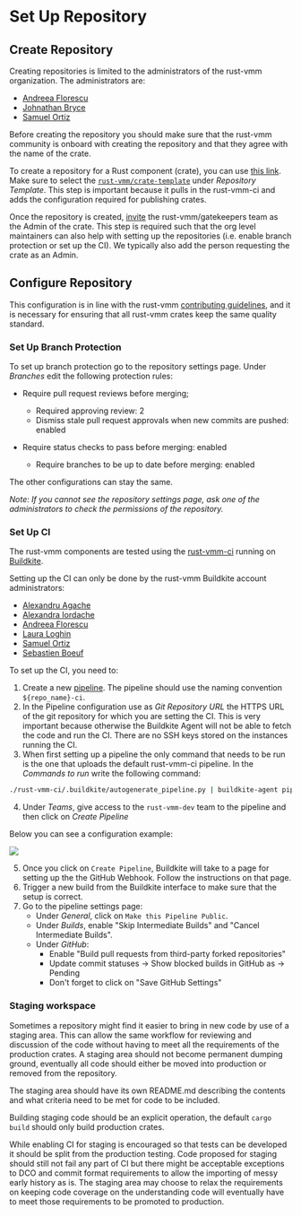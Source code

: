 # Set Up Repository

## Create Repository

Creating repositories is limited to the administrators of the rust-vmm
organization. The administrators are:

- [Andreea Florescu](https://github.com/andreeaflorescu)
- [Johnathan Bryce](https://github.com/jbryce)
- [Samuel Ortiz](https://github.com/sameo)

Before creating the repository you should make sure that the rust-vmm community
is onboard with creating the repository and that they agree with the name of
the crate.

To create a repository for a Rust component (crate), you can use
[this link](https://github.com/organizations/rust-vmm/repositories/new). Make
sure to select the
[`rust-vmm/crate-template`](https://github.com/rust-vmm/crate-template) under
*Repository Template*. This step is important because it pulls in the
rust-vmm-ci and adds the configuration required for publishing crates.

Once the repository is created,
[invite](https://docs.github.com/en/organizations/managing-access-to-your-organizations-repositories/managing-team-access-to-an-organization-repository)
the rust-vmm/gatekeepers team as the Admin of the crate. This step is required
such that the org level maintainers can also help with setting up the
repositories (i.e. enable branch protection or set up the CI). We typically
also add the person requesting the crate as an Admin. 

## Configure Repository

This configuration is in line with the rust-vmm
[contributing guidelines](https://github.com/rust-vmm/community/blob/main/CONTRIBUTING.md#merging-code-in-rust-vmm),
and it is necessary for ensuring that all rust-vmm crates keep the same quality
standard.

### Set Up Branch Protection

To set up branch protection go to the repository settings page. Under
*Branches* edit the following protection rules:
- Require pull request reviews before merging;
  - Required approving review: 2
  - Dismiss stale pull request approvals when new commits are pushed: enabled

- Require status checks to pass before merging: enabled
  - Require branches to be up to date before merging: enabled

The other configurations can stay the same.

*Note: If you cannot see the repository settings page, ask one of the
administrators to check the permissions of the repository.*

### Set Up CI

The rust-vmm components are tested using the
[rust-vmm-ci](https://github.com/rust-vmm/rust-vmm-ci) running on
[Buildkite](https://buildkite.com/).

Setting up the CI can only be done by the rust-vmm Buildkite account
administrators:
- [Alexandru Agache](https://github.com/alexandruag)
- [Alexandra Iordache](https://github.com/aghecenco)
- [Andreea Florescu](https://github.com/andreeaflorescu)
- [Laura Loghin](https://github.com/lauralt)
- [Samuel Ortiz](https://github.com/sameo)
- [Sebastien Boeuf](https://github.com/sboeuf)

To set up the CI, you need to:

1. Create a new [pipeline](https://buildkite.com/organizations/rust-vmm/pipelines/new).
   The pipeline should use the naming convention `${repo_name}-ci`.
2. In the Pipeline configuration use as *Git Repository URL* the HTTPS URL of
   the git repository for which you are setting the CI.
   This is very important because otherwise the Buildkite Agent will not be
   able to fetch the code and run the CI. There are no SSH keys stored on the
   instances running the CI.
3. When first setting up a pipeline the only command that needs to be run is
   the one that uploads the default rust-vmm-ci pipeline. In the
   *Commands to run* write the following command:

```bash
./rust-vmm-ci/.buildkite/autogenerate_pipeline.py | buildkite-agent pipeline upload
```

4. Under *Teams*, give access to the `rust-vmm-dev` team to the pipeline and
   then click on *Create Pipeline*

Below you can see a configuration example:

![](../img/buildkite_pipeline_example.png)

5. Once you click on `Create Pipeline`, Buildkite will take to a page for
   setting up the the GitHub Webhook. Follow the instructions on that page.
6. Trigger a new build from the Buildkite interface to make sure that the
   setup is correct.
7. Go to the pipeline settings page:
    - Under *General*, click on `Make this Pipeline Public`.
    - Under *Builds*, enable "Skip Intermediate Builds" and
      "Cancel Intermediate Builds".
    - Under *GitHub*:
        - Enable "Build pull requests from third-party forked repositories"
        - Update commit statuses -> Show blocked builds in GitHub as -> Pending
        - Don't forget to click on "Save GitHub Settings"

### Staging workspace

Sometimes a repository might find it easier to bring in new code by
use of a staging area. This can allow the same workflow for reviewing
and discussion of the code without having to meet all the requirements
of the production crates. A staging area should not become permanent
dumping ground, eventually all code should either be moved into
production or removed from the repository.

The staging area should have its own README.md describing the contents
and what criteria need to be met for code to be included.

Building staging code should be an explicit operation, the default
`cargo build` should only build production crates.

While enabling CI for staging is encouraged so that tests can be
developed it should be split from the production testing. Code
proposed for staging should still not fail any part of CI but there
might be acceptable exceptions to DCO and commit format requirements
to allow the importing of messy early history as is. The staging area
may choose to relax the requirements on keeping code coverage on the
understanding code will eventually have to meet those requirements to
be promoted to production.
